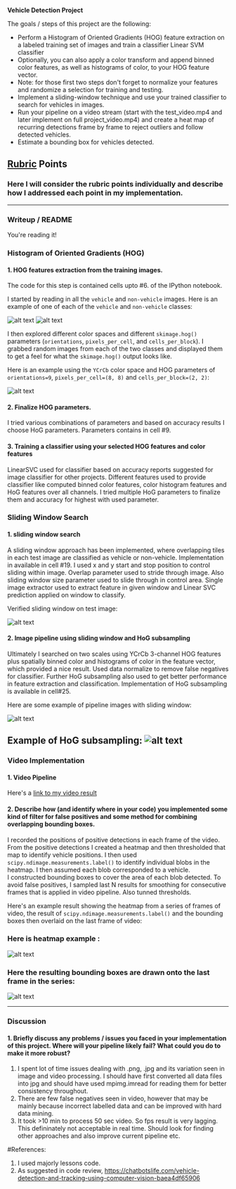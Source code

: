 **Vehicle Detection Project**

The goals / steps of this project are the following:

* Perform a Histogram of Oriented Gradients (HOG) feature extraction on a labeled training set of images and train a classifier Linear SVM classifier
* Optionally, you can also apply a color transform and append binned color features, as well as histograms of color, to your HOG feature vector. 
* Note: for those first two steps don't forget to normalize your features and randomize a selection for training and testing.
* Implement a sliding-window technique and use your trained classifier to search for vehicles in images.
* Run your pipeline on a video stream (start with the test_video.mp4 and later implement on full project_video.mp4) and create a heat map of recurring detections frame by frame to reject outliers and follow detected vehicles.
* Estimate a bounding box for vehicles detected.

[//]: # (Image References)
[image0]: ./output_images/car.png
[image1]: ./output_images/not_car.png
[image2]: ./output_images/HOG_example.jpg
[image3]: ./output_images/sliding_window.jpg
[image4]: ./output_images/sliding_windows.jpg
[image5]: ./output_images/hog_subsampling.jpg
[image6]: ./output_images/bboxes_and_heat.png
[image7]: ./output_images/output_bboxes.png
[video1]: ./project_video.mp4

## [Rubric](https://review.udacity.com/#!/rubrics/513/view) Points
### Here I will consider the rubric points individually and describe how I addressed each point in my implementation.  

---
### Writeup / README

You're reading it!

### Histogram of Oriented Gradients (HOG)

#### 1. HOG features extraction from the training images.

The code for this step is contained cells upto #6. of the IPython notebook.  

I started by reading in all the `vehicle` and `non-vehicle` images.  Here is an example of one of each of the `vehicle` and `non-vehicle` classes:

![alt text][image0]
![alt text][image1]

I then explored different color spaces and different `skimage.hog()` parameters (`orientations`, `pixels_per_cell`, and `cells_per_block`).  I grabbed random images from each of the two classes and displayed them to get a feel for what the `skimage.hog()` output looks like.

Here is an example using the `YCrCb` color space and HOG parameters of `orientations=9`, `pixels_per_cell=(8, 8)` and `cells_per_block=(2, 2)`:

![alt text][image2]

#### 2. Finalize HOG parameters.

I tried various combinations of parameters and based on accuracy results I choose HoG parameters. Parameters contains in cell #9.

#### 3. Training a classifier using your selected HOG features and color features

LinearSVC used for classifier based on accuracy reports suggested for image classifier for other projects.
Different features used to provide classifier like computed binned color features, color histogram features and HoG features over all channels.
I tried multiple HoG parameters to finalize them and accuracy for highest with used parameter.

### Sliding Window Search

#### 1. sliding window search

A sliding window approach has been implemented, where overlapping tiles in each test image are classified as vehicle or non-vehicle. 
Implementation in available in cell #19. 
I used x and y start and stop position to control sliding within image.
Overlap parameter used to stride through image. 
Also sliding window size parameter used to slide through in control area.
Single image extractor used to extract feature in given window and Linear SVC prediction applied on window to classify.

Verified sliding window on test image:

![alt text][image3]

#### 2. Image pipeline using sliding window and HoG subsampling

Ultimately I searched on two scales using YCrCb 3-channel HOG features plus spatially binned color and histograms of color in the feature vector, which provided a nice result.
Used data normalize to remove false negatives for classifier.  Further HoG subsampling also used to get better performance in feature extraction and classification.
Implementation of HoG subsampling is available in cell#25.

Here are some example of pipeline images with sliding window:

![alt text][image4]

Example of HoG subsampling:
![alt text][image5]
---

### Video Implementation

#### 1. Video Pipeline
Here's a [link to my video result](./output_images/project_video.mp4)


#### 2. Describe how (and identify where in your code) you implemented some kind of filter for false positives and some method for combining overlapping bounding boxes.

I recorded the positions of positive detections in each frame of the video.  From the positive detections I created a heatmap and then thresholded that map to identify vehicle positions. 
I then used `scipy.ndimage.measurements.label()` to identify individual blobs in the heatmap.  I then assumed each blob corresponded to a vehicle.  
I constructed bounding boxes to cover the area of each blob detected. 
To avoid false positives, I sampled last N results for smoothing for consecutive frames that is applied in video pipeline. Also tunned thresholds.

Here's an example result showing the heatmap from a series of frames of video, the result of `scipy.ndimage.measurements.label()` and the bounding boxes then overlaid on the last frame of video:

### Here is heatmap example :

![alt text][image6]

### Here the resulting bounding boxes are drawn onto the last frame in the series:
![alt text][image7]

---

### Discussion

#### 1. Briefly discuss any problems / issues you faced in your implementation of this project.  Where will your pipeline likely fail?  What could you do to make it more robust?

1. I spent lot of time issues dealing with .png, .jpg and its variation seen in image and video processing.
   I should have first converted all data files into jpg and should have used mpimg.imread for reading them for better consistency throughout.
2. There are few false negatives seen in video, however that may be mainly because incorrect labelled data and can be improved with hard data mining.
3. It took >10 min to process 50 sec video. So fps result is very lagging. This defininately not acceptable in real time. Should look for finding other approaches and also improve current pipeline etc. 

#References:
1. I used majorly lessons code.
2. As suggested in code review, https://chatbotslife.com/vehicle-detection-and-tracking-using-computer-vision-baea4df65906

